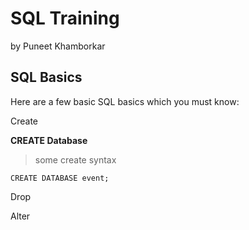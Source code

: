 # SQL Training
by Puneet Khamborkar

## SQL Basics  
Here are a few basic SQL basics which you must know:

Create

**CREATE Database** 

> some create syntax


`CREATE DATABASE event;`





Drop



Alter



